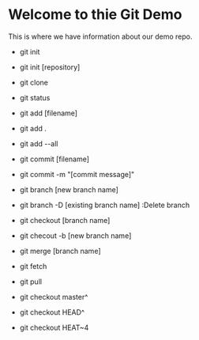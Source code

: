 # Welcome to thie Git Demo

This is where we have information about our demo repo.

- git init
- git init [repository]
- git clone

- git status

- git add [filename]
- git add .
- git add --all

- git commit [filename]
- git commit -m "[commit message]"

- git branch [new branch name]
- git branch -D [existing branch name] :Delete branch
- git checkout [branch name]
- git checout -b [new branch name]

- git merge [branch name]

- git fetch
- git pull
- git checkout master^
- git checkout HEAD^
- git checkout HEAT~4
